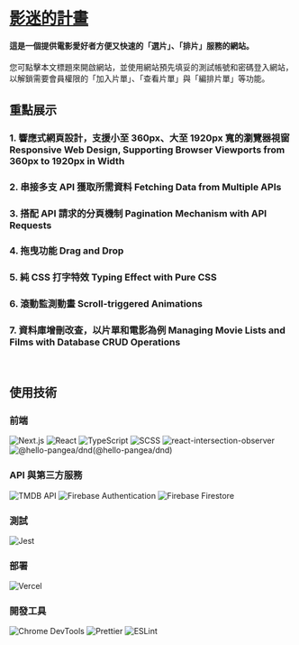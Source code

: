 # [影迷的計畫](https://cinephileslists.vercel.app/)
#### 這是一個提供電影愛好者方便又快速的「選片」、「排片」服務的網站。

您可點擊本文標題來開啟網站，並使用網站預先填妥的測試帳號和密碼登入網站，以解鎖需要會員權限的「加入片單」、「查看片單」與「編排片單」等功能。
<br/>

## 重點展示
### 1. 響應式網頁設計，支援小至 360px、大至 1920px 寬的瀏覽器視窗 Responsive Web Design, Supporting Browser Viewports from 360px to 1920px in Width

### 2. 串接多支 API 獲取所需資料 Fetching Data from Multiple APIs

### 3. 搭配 API 請求的分頁機制 Pagination Mechanism with API Requests

### 4. 拖曳功能 Drag and Drop

### 5. 純 CSS 打字特效 Typing Effect with Pure CSS

### 6. 滾動監測動畫 Scroll-triggered Animations

### 7. 資料庫增刪改查，以片單和電影為例 Managing Movie Lists and Films with Database CRUD Operations

<br/>

## 使用技術
### 前端
![Next.js](https://img.shields.io/badge/Next.js-000000?style=for-the-badge&logo=nextdotjs&logoColor=white) 
![React](https://img.shields.io/badge/React-20232A?style=for-the-badge&logo=react&logoColor=61DAFB)
![TypeScript](https://img.shields.io/badge/TypeScript-3178C6?style=for-the-badge&logo=typescript&logoColor=white)
![SCSS](https://img.shields.io/badge/SCSS-CC6699?style=for-the-badge&logo=Sass&logoColor=white)
![react-intersection-observer](https://img.shields.io/badge/React--Intersection--Observer-61DAFB?style=for-the-badge)
![@hello-pangea/dnd](https://img.shields.io/badge/hello--pangea--dnd-FFCC00?style=for-the-badge)(@hello-pangea/dnd)


### API 與第三方服務
![TMDB API](https://img.shields.io/badge/TMDB%20API-01B4E4?style=for-the-badge&logo=themoviedatabase&logoColor=white)
![Firebase Authentication](https://img.shields.io/badge/Firebase%20Authentication-FFCA28?style=for-the-badge&logo=firebase&logoColor=white)
![Firebase Firestore](https://img.shields.io/badge/Firebase%20Firestore-FFA000?style=for-the-badge&logo=firebase&logoColor=white)

### 測試
![Jest](https://img.shields.io/badge/Jest-C21325?style=for-the-badge&logo=jest&logoColor=white)

### 部署
![Vercel](https://img.shields.io/badge/Vercel-000000?style=for-the-badge&logo=vercel&logoColor=white)

### 開發工具
![Chrome DevTools](https://img.shields.io/badge/Chrome%20DevTools-4285F4?style=for-the-badge&logo=GoogleChrome&logoColor=white)
![Prettier](https://img.shields.io/badge/Prettier-5A6772?style=for-the-badge&logo=Prettier&logoColor=white)
![ESLint](https://img.shields.io/badge/ESLint-4B32C3?style=for-the-badge&logo=eslint&logoColor=white)
